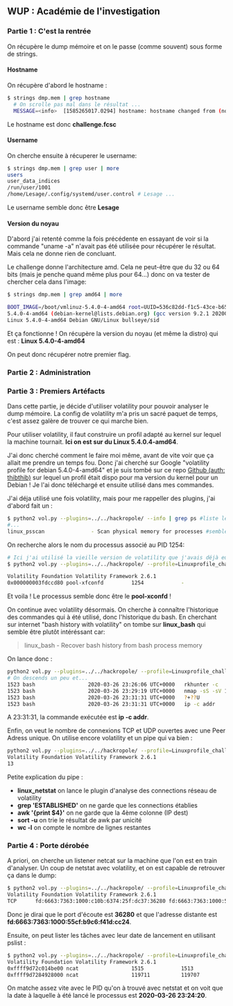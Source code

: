 ## WUP : Académie de l'investigation

### Partie 1 : C'est la rentrée


On récupère le dump mémoire et on le passe (comme souvent) sous forme de strings.

#### Hostname
On récupère d'abord le hostname :

```bash
$ strings dmp.mem | grep hostname 
  # On scrolle pas mal dans le résultat ...
  MESSAGE=<info>  [1585265017.0294] hostname: hostname changed from (none) to "challenge.fcsc"
```
Le hostname est donc **challenge.fcsc**

#### Username
On cherche ensuite à récuperer le username:
```bash
$ strings dmp.mem | grep user | more
users
user_data_indices
/run/user/1001
/home/Lesage/.config/systemd/user.control # Lesage ...
```
Le username semble donc être **Lesage**

#### Version du noyau

D'abord j'ai retenté comme la fois précédente en essayant de voir si la commande "uname -a" n'avait pas été utilisée pour récupérer le résultat. Mais cela ne donne rien de concluant.  

Le challenge donne l'architecture amd. Cela ne peut-être que du 32 ou 64 bits (mais je penche quand même plus pour 64...) donc on va tester de chercher cela dans l'image:

```bash
$ strings dmp.mem | grep amd64 | more

BOOT_IMAGE=/boot/vmlinuz-5.4.0-4-amd64 root=UUID=536c82dd-f1c5-43ce-b65d-c94e5c4a5031 ro quiet
5.4.0-4-amd64 (debian-kernel@lists.debian.org) (gcc version 9.2.1 20200203 (Debian 9.2.1-28)) #1 SMP Debian 5.4.19-1 (2020-02-13)
Linux 5.4.0-4-amd64 Debian GNU/Linux bullseye/sid
```
Et ça fonctionne ! On récupère la version du noyau (et même la distro) qui est : **Linux 5.4.0-4-amd64**

On peut donc récupérer notre premier flag.

### Partie 2 : Administration

### Partie 3 : Premiers Artéfacts

Dans cette partie, je décide d'utiliser volatility pour pouvoir analyser le dump mémoire. La config de volatility m'a pris un sacré paquet de temps, c'est assez galère de trouver ce qui marche bien.  

Pour utiliser volatility, il faut construire un profil adapté au kernel sur lequel la machine tournait. **Ici on est sur du Linux 5.4.0.4-amd64**.  

J'ai donc cherché comment le faire moi même, avant de vite voir que ça allait me prendre un temps fou. Donc j'ai cherché sur Google "volatility profile for debian 5.4.0-4-amd64" et je suis tombé sur ce repo [Github (auth: thibthib)](https://github.com/thithib/volatility-profiles/blob/master/Linux/DebianSid_Linux-5.4.0-4-amd64.zip) sur lequel un profil était dispo pour ma version du kernel pour un Debian ! Je l'ai donc téléchargé et ensuite utilisé dans mes commandes.  

J'ai déja utilisé une fois volatility, mais pour me rappeller des plugins, j'ai d'abord fait un :

```bash
$ python2 vol.py --plugins=../../hackropole/ --info | grep ps #liste les plugins dispos et cherche ps
#...
linux_psscan               - Scan physical memory for processes #semble pas trop mal ça !
```
On recherche alors le nom du processus associé au PID 1254:

```bash
# Ici j'ai utilisé la vieille version de volatility que j'avais déjà eu l'occasion d'utiliser
$ python2 vol.py --plugins=../../hackropole/ --profile=Linuxprofile_challx64 -f ../../hackropole/dmp.mem linux_psscan | grep 1254

Volatility Foundation Volatility Framework 2.6.1
0x000000003fdccd80 pool-xfconfd         1254            -               -1              -1     ------------------ -
```
Et voila ! Le processus semble donc être le **pool-xconfd** !  

On continue avec volatility désormais. On cherche à connaître l'historique des commandes qui à été utilisé, donc l'historique du bash. En cherchant sur internet "bash history with volatility" on tombe sur **linux_bash** qui semble être plutôt intéréssant car: 
>linux_bash - Recover bash history from bash process memory
>
On lance donc :

```bash
python2 vol.py --plugins=../../hackropole/ --profile=Linuxprofile_challx64 -f ../../hackropole/dmp.mem linux_bash
# On descends un peu et...
1523 bash                 2020-03-26 23:26:06 UTC+0000   rkhunter -c
1523 bash                 2020-03-26 23:29:19 UTC+0000   nmap -sS -sV 10.42.42.0/24
1523 bash                 2020-03-26 23:31:31 UTC+0000   ?+??U
1523 bash                 2020-03-26 23:31:31 UTC+0000   ip -c addr
```
A 23:31:31, la commande exécutée est **ip -c addr**.  

Enfin, on veut le nombre de connexions TCP et UDP ouvertes avec une Peer Adress unique. On utilise encore volatility et un pipe qui va bien :

```bash
python2 vol.py --plugins=../../hackropole/ --profile=Linuxprofile_challx64 -f ../../hackropole/dmp.mem linux_netstat | grep 'ESTABLISHED' | awk '{print $4}' | sort -u |wc -l
Volatility Foundation Volatility Framework 2.6.1
13
```

Petite explication du pipe :  
* **linux_netstat** on lance le plugin d'analyse des connections réseau de volatility
* **grep 'ESTABLISHED'** on ne garde que les connections établies
* **awk '{print $4}'** on ne garde que la 4ème colonne (IP dest)
* **sort -u** on trie le résultat de awk par unicité
* **wc -l** on compte le nombre de lignes restantes

### Partie 4 : Porte dérobée

A priori, on cherche un listener netcat sur la machine que l'on est en train d'analyser. Un coup de netstat avec volatility, et on est capable de retrouver ça dans le dump:

```bash
$ python2 vol.py --plugins=../../hackropole/ --profile=Linuxprofile_challx64 -f ../../hackropole/dmp.mem linux_netstat | grep nc
Volatility Foundation Volatility Framework 2.6.1
TCP      fd:6663:7363:1000:c10b:6374:25f:dc37:36280 fd:6663:7363:1000:55cf:b9c6:f41d:cc24:58014 ESTABLISHED                  ncat/1515

```
Donc je dirai que le port d'écoute est **36280** et que l'adresse distante est **fd:6663:7363:1000:55cf:b9c6:f41d:cc24**.

Ensuite, on peut lister les tâches avec leur date de lancement en utilisant pslist :

```bash
$ python2 vol.py --plugins=../../hackropole/ --profile=Linuxprofile_challx64 -f ../../hackropole/dmp.mem linux_pslist | grep nc
Volatility Foundation Volatility Framework 2.6.1
0xffff9d72c014be00 ncat                 1515            1513            1001            1001   0x000000003e3d0000 2020-03-26 23:24:20 UTC+0000 # C'est celui là
0xffff9d7284928000 ncat                 119711          119707          1001            1001   0x0000000007a54000 2020-03-26 23:36:52 UTC+0000
```
On matche assez vite avec le PID qu'on à trouvé avec netstat et on voit que la date à laquelle à été lancé le processus est **2020-03-26 23:24:20**.